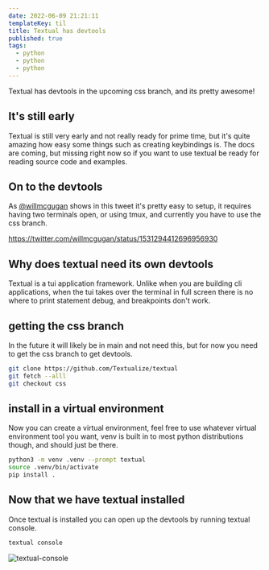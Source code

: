 ```yaml
---
date: 2022-06-09 21:21:11
templateKey: til
title: Textual has devtools
published: true
tags:
  - python
  - python
  - python
---
```


Textual has devtools in the upcoming css branch, and its pretty awesome!

## It's still early

Textual is still very early and not really ready for prime time, but it's quite
amazing how easy some things such as creating keybindings is. The docs are
coming, but missing right now so if you want to use textual be ready for
reading source code and examples.

## On to the devtools

As [@willmcgugan](https://twitter.com/willmcgugan) shows in this tweet it's
pretty easy to setup, it requires having two terminals open, or using tmux, and
currently you have to use the css branch.

<https://twitter.com/willmcgugan/status/1531294412696956930>

## Why does textual need its own devtools

Textual is a tui application framework. Unlike when you are building cli
applications, when the tui takes over the terminal in full screen there is no
where to print statement debug, and breakpoints don't work.

## getting the css branch

In the future it will likely be in main and not need this, but for now you need
to get the css branch to get devtools.

```bash
git clone https://github.com/Textualize/textual
git fetch --alll
git checkout css
```

## install in a virtual environment

Now you can create a virtual environment, feel free to use whatever virtual
environment tool you want, venv is built in to most python distributions
though, and should just be there.

```bash
python3 -m venv .venv --prompt textual
source .venv/bin/activate
pip install .
```

## Now that we have textual installed

Once textual is installed you can open up the devtools by running textual console.

```bash
textual console
```

![textual-console](https://screenshots.waylonwalker.com/textual-console.webp)
